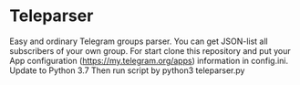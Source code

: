 # Teleparser
Easy and ordinary Telegram groups parser. You can get JSON-list all subscribers of your own group.
For start clone this repository and put your App configuration (https://my.telegram.org/apps) information in config.ini.
Update to Python 3.7
Then run script by python3 teleparser.py
